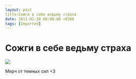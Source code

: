 ```yaml
---
layout: post
title:Сожги в себе ведьму страха
date: 2011-02-20 00:00:00 +0300
tags: [Imported]
---
```

# Сожги в себе ведьму страха

![](http://media.tumblr.com/tumblr_lgx5wl9vKC1qfp23s.png)

Мерч от темных сил <3